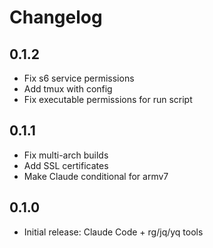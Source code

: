 # Changelog

## 0.1.2
- Fix s6 service permissions
- Add tmux with config
- Fix executable permissions for run script

## 0.1.1
- Fix multi-arch builds
- Add SSL certificates
- Make Claude conditional for armv7

## 0.1.0
- Initial release: Claude Code + rg/jq/yq tools